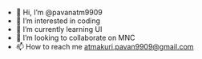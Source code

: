 - 👋 Hi, I’m @pavanatm9909
- 👀 I’m interested in coding
- 🌱 I’m currently learning UI
- 💞️ I’m looking to collaborate on MNC
- 📫 How to reach me atmakuri.pavan9909@gmail.com

<!---
pavanatm9909/pavanatm9909 is a ✨ special ✨ repository because its `README.md` (this file) appears on your GitHub profile.
You can click the Preview link to take a look at your changes.
--->
